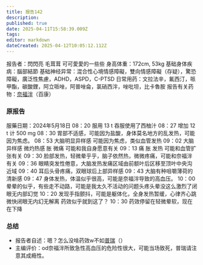 ```yaml
---
title: 报告142
description: 
published: true
date: 2025-04-11T15:58:39.009Z
tags: 
editor: markdown
dateCreated: 2025-04-12T10:05:12.112Z
---
```


报告者：閃閃亮 毛茸茸 可可愛愛的一些些
身高体重：172cm, 53kg
基础身体疾病：腦部結節
基础神经异常：混合性心境情感障礙，雙向情感障礙（存疑），驚恐障礙，廣泛性焦慮，ADHD，ASPD，C-PTSD
日常用药：文拉法辛，氟西汀，哌甲酯，碳酸鋰，阿立哌唑，阿普唑侖，氯硝西泮，唑吡坦，比卡魯胺
报告有关药物：[奈福泮](/NFP/)（百康）

### 原报告
服藥日期：2024年5月18日
08：20 服用 13 t  吞服使用了西柚汁
08：27 增加 12 t  计 500 mg
08：30 胃部不适感，可能因为盐酸，身体莫名地方的乱发热，可能因为焦虑。
08：53 大脑明显异样感 可能因为焦虑，类似血管发热
09：02 大脑异样感 微灼热感 胀 微痛  可能和我自身愿意有关
09：13 痛 胀 发热  可能和血管扩张有关
09：30 脸部发热，轻微晕乎乎，脑子依然热，微微疼痛，可能和奈福泮有关
09：36 眼睛突发性倦意，大脑发热发痛区域由前额叶后区移至顶叶中央沟近域
09：40 耳后头骨疼痛，双眼球后上部异样感
09：43 大脑有种咀嚼薄荷的清新感
09：47 身体发热，体温似乎很高，可能是奈福泮导致的高血压。
10：00 晕晕的似乎，有些走不动路，可能是我太久不活动的问题头疼头晕没这么激烈了闭眼无内部幻觉
10：20 发现手指颤抖，可能是躯体化，全身发热暂缓，心律齐心跳微快闭眼无内幻无解离   药效似乎就到这了？
10：30 药效停留在轻微晕软，现在在下降
### 总结
- 报告者自述：嗯？怎么没啥药效w不如[普瑞](/PR80/)（）
- 主编评价：od奈福泮所致急性高血压的危险性很大，可能当场致死，普瑞请注意其成瘾性。